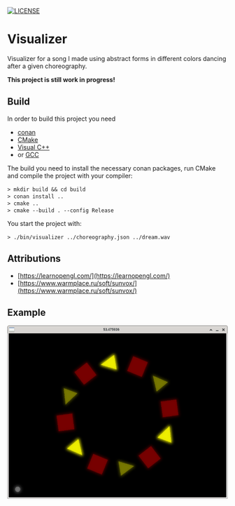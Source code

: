 [![LICENSE](https://www.gnu.org/graphics/gplv3-127x51.png)](https://www.gnu.org/licenses/gpl-3.0)

Visualizer
==========

Visualizer for a song I made using abstract forms in different colors dancing
after a given choreography.

**This project is still work in progress!**

Build
-----

In order to build this project you need

 - [conan](https://conan.io/)
 - [CMake](ihttps://cmake.org/)
 - [Visual C++](https://visualstudio.microsoft.com/de/vs/)
 - or [GCC](https://gcc.gnu.org/)

The build you need to install the necessary conan packages, run CMake and
compile the project with your compiler:

    > mkdir build && cd build
    > conan install ..
    > cmake ..
    > cmake --build . --config Release

You start the project with:

    > ./bin/visualizer ../choreography.json ../dream.wav

Attributions
------------

 * [https://learnopengl.com/](https://learnopengl.com/)
 * [https://www.warmplace.ru/soft/sunvox/](https://www.warmplace.ru/soft/sunvox/)

Example
-------

![Example](/example.png?raw=true)

